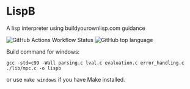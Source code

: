 # LispB 
A lisp interpreter using buildyourownlisp.com guidance

![GitHub Actions Workflow Status](https://img.shields.io/github/actions/workflow/status/bitboody/lispb/c-cpp.yml) ![GitHub top language](https://img.shields.io/github/languages/top/bitboody/lispb)


Build command for windows:
```psh
gcc -std=c99 -Wall parsing.c lval.c evaluation.c error_handling.c ./lib/mpc.c -o lispb 
```

or use ```make windows``` if you have Make installed.